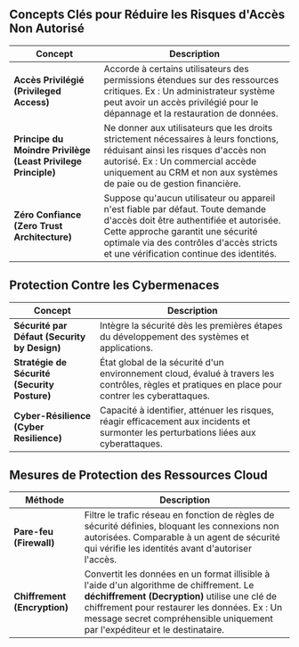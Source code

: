 

## Concepts Clés pour Réduire les Risques d'Accès Non Autorisé

| Concept                                                       | Description                                                                                                                                                                                                                                              |
| ------------------------------------------------------------- | -------------------------------------------------------------------------------------------------------------------------------------------------------------------------------------------------------------------------------------------------------- |
| **Accès Privilégié (Privileged Access)**                      | Accorde à certains utilisateurs des permissions étendues sur des ressources critiques. Ex : Un administrateur système peut avoir un accès privilégié pour le dépannage et la restauration de données.                                                    |
| **Principe du Moindre Privilège (Least Privilege Principle)** | Ne donner aux utilisateurs que les droits strictement nécessaires à leurs fonctions, réduisant ainsi les risques d'accès non autorisé. Ex : Un commercial accède uniquement au CRM et non aux systèmes de paie ou de gestion financière.                 |
| **Zéro Confiance (Zero Trust Architecture)**                  | Suppose qu'aucun utilisateur ou appareil n'est fiable par défaut. Toute demande d'accès doit être authentifiée et autorisée. Cette approche garantit une sécurité optimale via des contrôles d'accès stricts et une vérification continue des identités. |

## Protection Contre les Cybermenaces

| Concept                                      | Description                                                                                                                                       |
| -------------------------------------------- | ------------------------------------------------------------------------------------------------------------------------------------------------- |
| **Sécurité par Défaut (Security by Design)** | Intègre la sécurité dès les premières étapes du développement des systèmes et applications.                                                       |
| **Stratégie de Sécurité (Security Posture)** | État global de la sécurité d'un environnement cloud, évalué à travers les contrôles, règles et pratiques en place pour contrer les cyberattaques. |
| **Cyber-Résilience (Cyber Resilience)**      | Capacité à identifier, atténuer les risques, réagir efficacement aux incidents et surmonter les perturbations liées aux cyberattaques.            |

## Mesures de Protection des Ressources Cloud

| Méthode                      | Description                                                                                                                                                                                                                                                              |
| ---------------------------- | ------------------------------------------------------------------------------------------------------------------------------------------------------------------------------------------------------------------------------------------------------------------------ |
| **Pare-feu (Firewall)**      | Filtre le trafic réseau en fonction de règles de sécurité définies, bloquant les connexions non autorisées. Comparable à un agent de sécurité qui vérifie les identités avant d'autoriser l'accès.                                                                       |
| **Chiffrement (Encryption)** | Convertit les données en un format illisible à l'aide d'un algorithme de chiffrement. Le **déchiffrement (Decryption)** utilise une clé de chiffrement pour restaurer les données. Ex : Un message secret compréhensible uniquement par l'expéditeur et le destinataire. |
